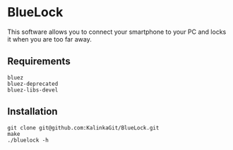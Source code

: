 # BlueLock

This software allows you to connect your smartphone to your PC and locks it when you are too far away.

## Requirements

```
bluez
bluez-deprecated
bluez-libs-devel
```

## Installation

```
git clone git@github.com:KalinkaGit/BlueLock.git
make
./bluelock -h
```

